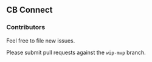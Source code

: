## CB Connect

### Contributors
Feel free to file new issues.

Please submit pull requests against the `wip-mvp` branch.
